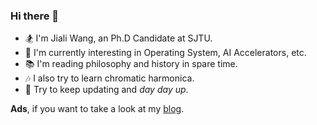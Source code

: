 ### Hi there 👋

<!--
**Anlarry/Anlarry** is a ✨ _special_ ✨ repository because its `README.md` (this file) appears on your GitHub profile.

Here are some ideas to get you started:

- 🔭 I’m currently working on ...
- 🌱 I’m currently learning ...
- 👯 I’m looking to collaborate on ...
- 🤔 I’m looking for help with ...
- 💬 Ask me about ...
- 📫 How to reach me: ...
- 😄 Pronouns: ...
- ⚡ Fun fact: ...
-->

- 🏂 I'm Jiali Wang, an Ph.D Candidate at SJTU.
- 🔭 I'm currently interesting in Operating System, AI Accelerators, etc.
- 📚 I'm reading philosophy and history in spare time.
- 🎶 I also try to learn chromatic harmonica.
- 🌈 Try to keep updating and *day day up*.

**Ads**, if you want to take a look at my [blog](https://Anlarry.github.io/).
